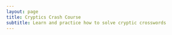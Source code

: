 ```yaml
---
layout: page
title: Cryptics Crash Course
subtitle: Learn and practice how to solve cryptic crosswords
---
```

